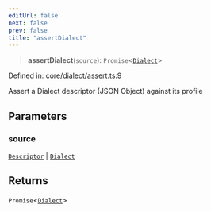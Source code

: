 ```yaml
---
editUrl: false
next: false
prev: false
title: "assertDialect"
---
```


> **assertDialect**(`source`): `Promise`\<[`Dialect`](/reference/_dpkit/core/dialect/)\>

Defined in: [core/dialect/assert.ts:9](https://github.com/datisthq/dpkit/blob/5891634de8175d14853313e208ffbae144fd78eb/core/dialect/assert.ts#L9)

Assert a Dialect descriptor (JSON Object) against its profile

## Parameters

### source

[`Descriptor`](/reference/_dpkit/core/descriptor/) | [`Dialect`](/reference/_dpkit/core/dialect/)

## Returns

`Promise`\<[`Dialect`](/reference/_dpkit/core/dialect/)\>
